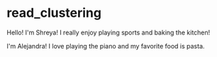 # read_clustering

Hello! I'm Shreya! I really enjoy playing sports and baking the kitchen! 

I'm Alejandra! I love playing the piano and my favorite food is pasta.
